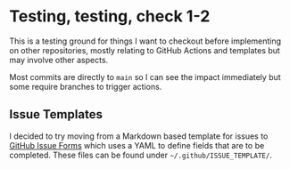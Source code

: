 # Testing, testing, check 1-2

This is a testing ground for things I want to checkout before implementing on other repositories, mostly relating to
GitHub Actions and templates but may involve other aspects.

Most commits are directly to `main` so I can see the impact immediately but some require branches to trigger actions.

## Issue Templates

I decided to try moving from a Markdown based template for issues to [GitHub Issue
Forms](https://docs.github.com/en/communities/using-templates-to-encourage-useful-issues-and-pull-requests/configuring-issue-templates-for-your-repository#creating-issue-forms)
which uses a YAML to define fields that are to be completed. These files can be found under `~/.github/ISSUE_TEMPLATE/`.
